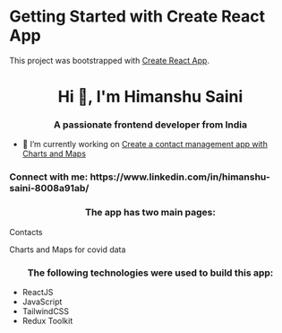# Getting Started with Create React App

This project was bootstrapped with [Create React App](https://github.com/facebook/create-react-app).
<h1 align="center">Hi 👋, I'm Himanshu Saini</h1>
<h3 align="center">A passionate frontend developer from India</h3>

- 🔭 I’m currently working on [Create a contact management app with Charts and Maps](https://subtle-toffee-11b16a.netlify.app/)

<h3 align="left">Connect with me: <a> https://www.linkedin.com/in/himanshu-saini-8008a91ab/</a></h3>

<h3 align="center">The app has two main pages:</h3>

<p align="left">
  Contacts
</p>
<p align="left">
  Charts and Maps for covid data
</p>

<h3 align="center">The following technologies were used to build this app:</h3>
<ul>
  <li>ReactJS</li>
    <li>JavaScript</li>
  <li>TailwindCSS</li>
  <li>Redux Toolkit</li>

</ul>


